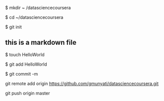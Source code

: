 $ mkdir ~ /datasciencecoursera

$ cd ~/datasciencecoursera

$ git init

## this is a markdown file

$ touch HelloWorld

$ git add HelloWorld

$ git commit -m

git remote add origin https://github.com/gmunyati/datasciencecoursera.git

git push origin master


